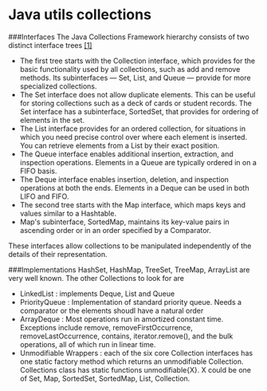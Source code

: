 Java utils collections
==

###Interfaces
The Java Collections Framework hierarchy consists of two distinct interface trees [[1]](http://docs.oracle.com/javase/tutorial/collections/interfaces/summary.html)

+ The first tree starts with the Collection interface, which provides for the basic functionality used by all collections, such as add and remove methods. Its subinterfaces — Set, List, and Queue — provide for more specialized collections.
+ The Set interface does not allow duplicate elements. This can be useful for storing collections such as a deck of cards or student records. The Set interface has a subinterface, SortedSet, that provides for ordering of elements in the set.
+ The List interface provides for an ordered collection, for situations in which you need precise control over where each element is inserted. You can retrieve elements from a List by their exact position.
+ The Queue interface enables additional insertion, extraction, and inspection operations. Elements in a Queue are typically ordered in on a FIFO basis.
+ The Deque interface enables insertion, deletion, and inspection operations at both the ends. Elements in a Deque can be used in both LIFO and FIFO.
+ The second tree starts with the Map interface, which maps keys and values similar to a Hashtable.
+ Map's subinterface, SortedMap, maintains its key-value pairs in ascending order or in an order specified by a Comparator.

These interfaces allow collections to be manipulated independently of the details of their representation.


###Implementations
HashSet, HashMap, TreeSet, TreeMap, ArrayList are very well known. The other Collections to look for are

+ LinkedList : implements  Deque, List and Queue
+ PriorityQueue : Implementation of standard priority queue. Needs a comparator or the elements shoudl have a natural order
+ ArrayDeque : Most operations run in amortized constant time. Exceptions include remove, removeFirstOccurrence, removeLastOccurrence, contains, iterator.remove(), and the bulk operations, all of which run in linear time.
+ Unmodifiable Wrappers : each of the six core Collection interfaces has one static factory method which returns an unmodifiable Collection. Collections class has static functions unmodifiable{X}. X could be one of Set, Map, SortedSet, SortedMap, List, Collection.
